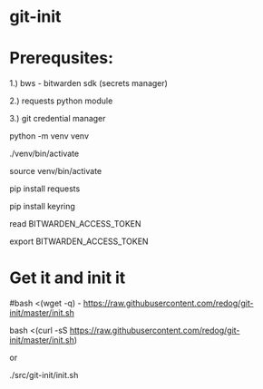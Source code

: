 git-init
========

# Prerequsites:
  1.) bws - bitwarden sdk (secrets manager)
  
  2.) requests python module

  3.) git credential manager

python -m venv venv

./venv/bin/activate

source venv/bin/activate

pip install requests

pip install keyring
  
read BITWARDEN_ACCESS_TOKEN

export BITWARDEN_ACCESS_TOKEN

# Get it and init it
#bash <(wget -q) - https://raw.githubusercontent.com/redog/git-init/master/init.sh

bash <(curl -sS https://raw.githubusercontent.com/redog/git-init/master/init.sh)

or

./src/git-init/init.sh

